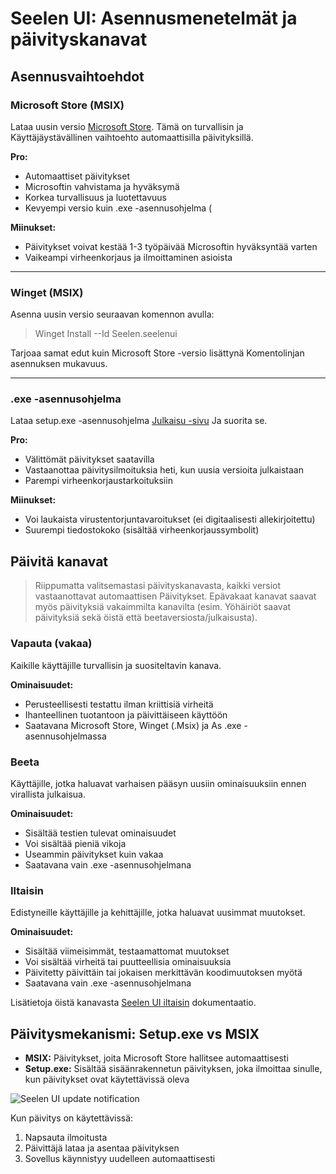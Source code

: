 # Seelen UI: Asennusmenetelmät ja päivityskanavat

## Asennusvaihtoehdot

### Microsoft Store (MSIX)

Lataa uusin versio [Microsoft Store](https://www.microsoft.com/store). Tämä on
turvallisin ja Käyttäjäystävällinen vaihtoehto automaattisilla päivityksillä.

**Pro:**

- Automaattiset päivitykset
- Microsoftin vahvistama ja hyväksymä
- Korkea turvallisuus ja luotettavuus
- Kevyempi versio kuin .exe -asennusohjelma (

**Miinukset:**

- Päivitykset voivat kestää 1-3 työpäivää Microsoftin hyväksyntää varten
- Vaikeampi virheenkorjaus ja ilmoittaminen asioista

---

### Winget (MSIX)

Asenna uusin versio seuraavan komennon avulla:

> Winget Install --Id Seelen.seelenui

Tarjoaa samat edut kuin Microsoft Store -versio lisättynä Komentolinjan
asennuksen mukavuus.

---

### .exe -asennusohjelma

Lataa setup.exe -asennusohjelma
[Julkaisu -sivu](https://github.com/eythaann/Seelen-UI/releases) Ja suorita se.

**Pro:**

- Välittömät päivitykset saatavilla
- Vastaanottaa päivitysilmoituksia heti, kun uusia versioita julkaistaan
- Parempi virheenkorjaustarkoituksiin

**Miinukset:**

- Voi laukaista virustentorjuntavaroitukset (ei digitaalisesti allekirjoitettu)
- Suurempi tiedostokoko (sisältää virheenkorjaussymbolit)

## Päivitä kanavat

> Riippumatta valitsemastasi päivityskanavasta, kaikki versiot vastaanottavat
> automaattisen Päivitykset. Epävakaat kanavat saavat myös päivityksiä
> vakaimmilta kanavilta (esim. Yöhäiriöt saavat päivityksiä sekä öistä että
> beetaversiosta/julkaisusta).

### Vapauta (vakaa)

Kaikille käyttäjille turvallisin ja suositeltavin kanava.

**Ominaisuudet:**

- Perusteellisesti testattu ilman kriittisiä virheitä
- Ihanteellinen tuotantoon ja päivittäiseen käyttöön
- Saatavana Microsoft Store, Winget (.Msix) ja As .exe -asennusohjelmassa

### Beeta

Käyttäjille, jotka haluavat varhaisen pääsyn uusiin ominaisuuksiin ennen
virallista julkaisua.

**Ominaisuudet:**

- Sisältää testien tulevat ominaisuudet
- Voi sisältää pieniä vikoja
- Useammin päivitykset kuin vakaa
- Saatavana vain .exe -asennusohjelmana

### Iltaisin

Edistyneille käyttäjille ja kehittäjille, jotka haluavat uusimmat muutokset.

**Ominaisuudet:**

- Sisältää viimeisimmät, testaamattomat muutokset
- Voi sisältää virheitä tai puutteellisia ominaisuuksia
- Päivitetty päivittäin tai jokaisen merkittävän koodimuutoksen myötä
- Saatavana vain .exe -asennusohjelmana

Lisätietoja öistä kanavasta [Seelen UI iltaisin](https://seelen.io/blog/nightly)
dokumentaatio.

## Päivitysmekanismi: Setup.exe vs MSIX

- **MSIX:** Päivitykset, joita Microsoft Store hallitsee automaattisesti
- **Setup.exe:** Sisältää sisäänrakennetun päivityksen, joka ilmoittaa sinulle,
  kun päivitykset ovat käytettävissä oleva

![Seelen UI update notification](https://github.com/Seelen-Inc/slu-blog/blob/master/blog/seelen-ui-distribution-channels/image.png?raw=true)

Kun päivitys on käytettävissä:

1. Napsauta ilmoitusta
2. Päivittäjä lataa ja asentaa päivityksen
3. Sovellus käynnistyy uudelleen automaattisesti
